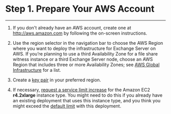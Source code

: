 # Step 1\. Prepare Your AWS Account<a name="step-1"></a>

****

1. If you don't already have an AWS account, create one at [http://aws\.amazon\.com](https://aws.amazon.com/) by following the on\-screen instructions\. 

1. Use the region selector in the navigation bar to choose the AWS Region where you want to deploy the infrastructure for Exchange Server on AWS\. If you’re planning to use a third Availability Zone for a file share witness instance or a third Exchange Server node, choose an AWS Region that includes three or more Availability Zones; see [AWS Global Infrastructure](https://aws.amazon.com/about-aws/global-infrastructure/) for a list\.

1. Create a [key pair](https://docs.aws.amazon.com/AWSEC2/latest/UserGuide/ec2-key-pairs.html) in your preferred region\. 

1. If necessary, [request a service limit increase](https://console.aws.amazon.com/support/home#/case/create?issueType=service-limit-increase) for the Amazon EC2 **r4\.2xlarge** instance type\. You might need to do this if you already have an existing deployment that uses this instance type, and you think you might exceed the [default limit](http://docs.aws.amazon.com/AWSEC2/latest/UserGuide/ec2-resource-limits.html) with this deployment\. 